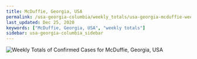 ```yaml
---
title: McDuffie, Georgia, USA
permalink: /usa-georgia-columbia/weekly_totals/usa-georgia-mcduffie-weekly_totals.html
last_updated: Dec 25, 2020
keywords: ["McDuffie, Georgia, USA", "weekly totals"]
sidebar: usa-georgia-columbia_sidebar
---
```


![Weekly Totals of Confirmed Cases for McDuffie, Georgia, USA](/covid_tracker/images/graphs/usa-georgia-mcduffie-weekly_totals_graph.png)
